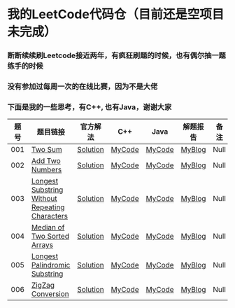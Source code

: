 # 我的LeetCode代码仓（目前还是空项目 未完成）
### 断断续续刷Leetcode接近两年，有疯狂刷题的时候，也有偶尔抽一题练手的时候
### 没有参加过每周一次的在线比赛，因为不是大佬
### 下面是我的一些思考，有C++, 也有Java，谢谢大家



|题号|题目链接|官方解法|C++|Java|解题报告|备注|
|------|------|------|------|------|------|------|
|001|[Two Sum][01]|[Solution][01-solution]|[MyCode][MyCode]|[MyCode][MyCode]|[MyBlog][MyBlog]|Null|
|002|[Add Two Numbers][02]|[Solution][02-solution]|[MyCode][MyCode]|[MyCode][MyCode]|[MyBlog][MyBlog]|Null|
|003|[Longest Substring Without Repeating Characters][03]|[Solution][03-solution]|[MyCode][MyCode]|[MyCode][MyCode]|[MyBlog][MyBlog]|Null|
|004|[Median of Two Sorted Arrays][04]|[Solution][04-solution]|[MyCode][MyCode]|[MyCode][MyCode]|[MyBlog][MyBlog]|Null|
|005|[Longest Palindromic Substring][05]|[Solution][05-solution]|[MyCode][MyCode]|[MyCode][MyCode]|[MyBlog][MyBlog]|Null|
|006|[ZigZag Conversion][06]|[Solution][06-solution]|[MyCode][MyCode]|[MyCode][MyCode]|[MyBlog][MyBlog]|Null|

[01]: https://leetcode.com/problems/two-sum
[01-solution]: https://leetcode.com/problems/two-sum/solution/
[MyCode]: https://www.github.com/
[MyBlog]: https://www.dryang.xyz/
[02]: https://leetcode.com/problems/add-two-numbers/
[02-solution]: https://leetcode.com/problems/add-two-numbers/solution/
[03]: https://leetcode.com/problems/longest-substring-without-repeating-characters/
[03-solution]: https://leetcode.com/problems/longest-substring-without-repeating-characters/solution/
[04]: https://leetcode.com/problems/median-of-two-sorted-arrays/
[04-solution]: https://leetcode.com/problems/median-of-two-sorted-arrays/solution/
[05]: https://leetcode.com/problems/longest-palindromic-substring/
[05-solution]: https://leetcode.com/problems/longest-palindromic-substring/solution/
[06]: https://leetcode.com/problems/zigzag-conversion/
[06-solution]: https://leetcode.com/problems/zigzag-conversion/solution/
